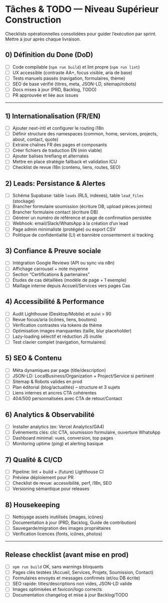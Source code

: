 # Tâches & TODO — Niveau Supérieur Construction

Checklists opérationnelles consolidées pour guider l’exécution par sprint. Mettre à jour après chaque livraison.

## 0) Définition du Done (DoD)
- [ ] Code compilable (`npm run build`) et lint propre (`npm run lint`)
- [ ] UX accessible (contraste AA+, focus visible, aria de base)
- [ ] Tests manuels passés (navigation, formulaires, thème)
- [ ] SEO de base vérifié (titres, meta, JSON-LD, sitemap/robots)
- [ ] Docs mises à jour (PRD, Backlog, TODO)
- [ ] PR approuvée et liée aux issues

---

## 1) Internationalisation (FR/EN)
- [ ] Ajouter next-intl et configurer le routing i18n
- [ ] Définir structure des namespaces (common, home, services, projects, about, contact, quote)
- [ ] Extraire chaînes FR des pages et composants
- [ ] Créer fichiers de traduction EN (min viable)
- [ ] Ajouter balises hreflang et alternates
- [ ] Mettre en place stratégie fallback et validation ICU
- [ ] Checklist de revue i18n (contenu, liens, routes, SEO)

## 2) Leads: Persistance & Alertes
- [ ] Schéma Supabase: table `leads` (RLS, indexes), table `lead_files` (stockage)
- [ ] Brancher formulaire soumission (écriture DB, upload pièces jointes)
- [ ] Brancher formulaire contact (écriture DB)
- [ ] Générer un numéro de référence et page de confirmation persistée
- [ ] Webhook: email/Slack/WhatsApp à la création d’un lead
- [ ] Page admin minimaliste (protégée) ou export CSV
- [ ] Politique de confidentialité (LI) et bannière consentement si tracking

## 3) Confiance & Preuve sociale
- [ ] Intégration Google Reviews (API ou sync via n8n)
- [ ] Affichage carrousel + note moyenne
- [ ] Section “Certifications & partenaires”
- [ ] Études de cas détaillées (modèle de page + 1 exemple)
- [ ] Maillage interne depuis Accueil/Services vers pages Cas

## 4) Accessibilité & Performance
- [ ] Audit Lighthouse (Desktop/Mobile) et suivi > 90
- [ ] Revue focus/aria (icônes, liens, boutons)
- [ ] Vérification contrastes via tokens de thème
- [ ] Optimisation images manquantes (taille, blur placeholder)
- [ ] Lazy-loading sélectif et réduction JS inutile
- [ ] Test clavier complet (navigation, formulaires)

## 5) SEO & Contenu
- [ ] Méta dynamiques par page (title/description)
- [ ] JSON-LD: LocalBusiness/Organization + Project/Service si pertinent
- [ ] Sitemap & Robots valides en prod
- [ ] Plan éditorial (blog/actualités) – structure et 3 sujets
- [ ] Liens internes et ancres CTA cohérentes
- [ ] 404/500 personnalisées avec CTA de retour/Contact

## 6) Analytics & Observabilité
- [ ] Installer analytics (ex: Vercel Analytics/GA4)
- [ ] Événements clés: clic CTA, soumission formulaire, ouverture WhatsApp
- [ ] Dashboard minimal: vues, conversion, top pages
- [ ] Monitoring uptime (ping) et alerting basique

## 7) Qualité & CI/CD
- [ ] Pipeline: lint + build + (future) Lighthouse CI
- [ ] Préview déploiement pour PR
- [ ] Checklist de revue: accessibilité, perf, i18n, SEO
- [ ] Versioning sémantique pour releases

## 8) Housekeeping
- [ ] Nettoyage assets inutilisés (images, icônes)
- [ ] Documentation à jour (PRD, Backlog, Guide de contribution)
- [ ] Sauvegarde/migration des images propriétaires
- [ ] Vérification licences (fonts, icônes, photos)

---

## Release checklist (avant mise en prod)
- [ ] `npm run build` OK, sans warnings bloquants
- [ ] Pages clés testées (Accueil, Services, Projets, Soumission, Contact)
- [ ] Formulaires envoyés et messages confirmés (et/ou DB écrite)
- [ ] SEO rapide: titles/descriptions non vides, JSON-LD valide
- [ ] Images optimisées et favicon/logo corrects
- [ ] Documentation changelog et mise à jour Backlog/TODO
